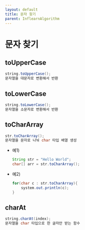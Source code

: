 ```yaml
---
layout: default
title: 문자 찾기 
parent: InflearnAlgorithm
---
```


# 문자 찾기 
  

## toUpperCase 
``` java
string.toUpperCase();
문자열을 대문자로 변환해서 반환 
```  
  
## toLowerCase
``` java
string.toLowerCase();
문자열을 소문자로 변환해서 반환
```
  
## toCharArray
``` java
str.toCharArray();
문자열을 문자로 나눠 char 타입 배열 생성
```

- 예1)
    ``` java
    String str = "Hello World";
    char[] arr = str.toCharArray();
    ```
  
- 예2)
    ~~~ java
    for(char c : str.toCharArray){
        system.out.println(c);
    }
    ~~~
  
## charAt
``` java
string.charAt(index);
문자열을 char 타입으로 한 글자만 받는 함수
```
